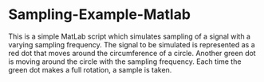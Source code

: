 # Sampling-Example-Matlab
This is a simple MatLab script which simulates sampling of a signal with a varying sampling frequency. The signal to be simulated is represented as a red dot that moves around the circumference of a circle. Another green dot is moving around the circle with the sampling frequency. Each time the green dot makes a full rotation, a sample is taken.
